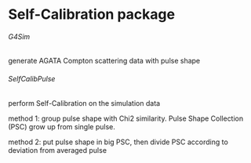 # Self-Calibration package

###### G4Sim ######
generate AGATA Compton scattering data with pulse shape



###### SelfCalibPulse ######
perform Self-Calibration on the simulation data

method 1: group pulse shape with Chi2 similarity. Pulse Shape Collection (PSC) grow up from single pulse.

method 2: put pulse shape in big PSC, then divide PSC according to deviation from averaged pulse